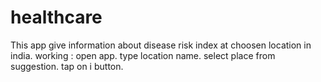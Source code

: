 # healthcare
This app give information about disease risk index at choosen location in india.
working :
open app.
type location name.
select place from suggestion.
tap on i button.
